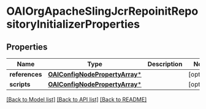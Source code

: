 # OAIOrgApacheSlingJcrRepoinitRepositoryInitializerProperties

## Properties
Name | Type | Description | Notes
------------ | ------------- | ------------- | -------------
**references** | [**OAIConfigNodePropertyArray***](OAIConfigNodePropertyArray.md) |  | [optional] 
**scripts** | [**OAIConfigNodePropertyArray***](OAIConfigNodePropertyArray.md) |  | [optional] 

[[Back to Model list]](../README.md#documentation-for-models) [[Back to API list]](../README.md#documentation-for-api-endpoints) [[Back to README]](../README.md)


